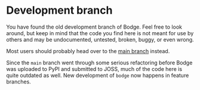 # Development branch

You have found the old development branch of Bodge. Feel free to look
around, but keep in mind that the code you find here is not meant for use
by others and may be undocumented, untested, broken, buggy, or even wrong.

Most users should probably head over to the [main branch][main] instead.

Since the `main` branch went through some serious refactoring before Bodge
was uploaded to PyPI and submitted to JOSS, much of the code here is quite
outdated as well. New development of `bodge` now happens in feature branches.

[main]: https://github.com/jabirali/bodge/tree/main
